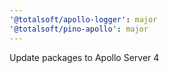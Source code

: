 ```yaml
---
'@totalsoft/apollo-logger': major
'@totalsoft/pino-apollo': major
---
```


Update packages to Apollo Server 4
